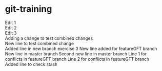 # git-training
Edit 1   
Edit 2   
Edit 3   
Adding a change to test combined changes  
New line to test combined change  
Added line in new branch exercise 3
New line added for featureGFT branch
New line in master branch
Second new line in master branch
Line 1 for conflicts in featureGFT branch
Line 2 for conflicts in featureGFT branch
Added line to check stash
